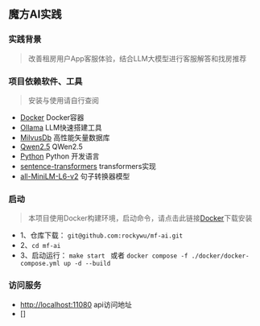 ## 魔方AI实践

### 实践背景

> 改善租房用户App客服体验，结合LLM大模型进行客服解答和找房推荐

### 项目依赖软件、工具

> 安装与使用请自行查阅

* [Docker](https://www.docker.com/) Docker容器
* [Ollama](https://ollama.com/) LLM快速搭建工具
* [MilvusDb](https://milvus.io/) 高性能矢量数据库
* [Qwen2.5](https://github.com/QwenLM/Qwen2.5) QWen2.5
* [Python](https://www.python.org/) Python 开发语言
* [sentence-transformers](https://sbert.net/) transformers实现
* [all-MiniLM-L6-v2](https://huggingface.co/sentence-transformers/all-MiniLM-L6-v2) 句子转换器模型


### 启动

> 本项目使用Docker构建环境，启动命令，请点击此链接[Docker](https://www.docker.com/)下载安装

* 1、仓库下载： `git@github.com:rockywu/mf-ai.git`
* 2、`cd mf-ai`
*  3、启动运行： `make start ` 或者 `docker compose -f ./docker/docker-compose.yml up -d --build`


### 访问服务

* [http://localhost:11080](http://localhost:11080) api访问地址
*  []
